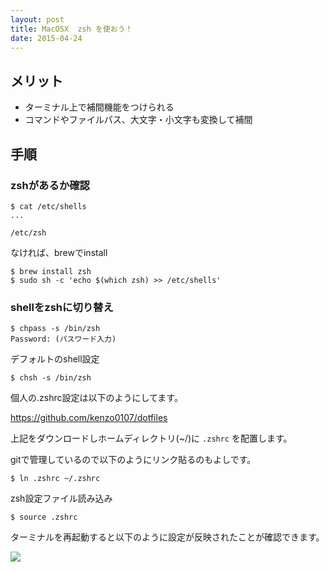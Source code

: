 ```yaml
---
layout: post
title: MacOSX  zsh を使おう！
date: 2015-04-24
---
```


## メリット
- ターミナル上で補間機能をつけられる
- コマンドやファイルパス、大文字・小文字も変換して補間

## 手順

### zshがあるか確認
```console
$ cat /etc/shells
...

/etc/zsh
```

なければ、brewでinstall

```console
$ brew install zsh
$ sudo sh -c 'echo $(which zsh) >> /etc/shells'
```

### shellをzshに切り替え

```console
$ chpass -s /bin/zsh
Password: (パスワード入力)
```

デフォルトのshell設定
```console
$ chsh -s /bin/zsh
```

個人の.zshrc設定は以下のようにしてます。

https://github.com/kenzo0107/dotfiles

上記をダウンロードしホームディレクトリ(~/)に
`.zshrc`
を配置します。

gitで管理しているので以下のようにリンク貼るのもよしです。

```console
$ ln .zshrc ~/.zshrc
```

zsh設定ファイル読み込み
```console
$ source .zshrc
```

ターミナルを再起動すると以下のように設定が反映されたことが確認できます。

![](http://cdn-ak.f.st-hatena.com/images/fotolife/k/kenzo0107/20150430/20150430115842.png)
